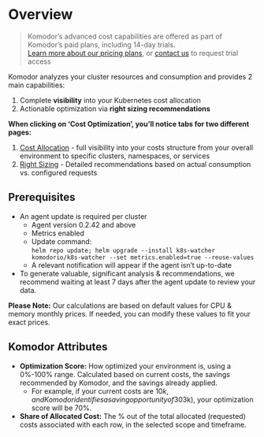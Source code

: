 # Overview

>Komodor’s advanced cost capabilities are offered as part of Komodor’s paid plans, including 14-day trials.  
>[Learn more about our pricing plans](https://komodor.com/pricing-and-plans/), or [contact us](https://komodor.chilipiper.com/book/me/timi-petrov) to request trial access

Komodor analyzes your cluster resources and consumption and provides 2 main capabilities:   
1. Complete **visibility** into your Kubernetes cost allocation   
2. Actionable optimization via **right sizing recommendations**   

**When clicking on ‘Cost Optimization’, you’ll notice tabs for two different pages:** 
1. <u>Cost Allocation</u> - full visibility into your costs structure from your overall environment to specific clusters, namespaces, or services   
2. <u>Right Sizing</u> - Detailed recommendations based on actual consumption vs. configured requests  

## Prerequisites
- An agent update is required per cluster   
    - Agent version 0.2.42 and above  
    - Metrics enabled   
    - Update command:  
    ```helm repo update; helm upgrade --install k8s-watcher komodorio/k8s-watcher --set metrics.enabled=true --reuse-values```  
    - A relevant notification will appear if the agent isn’t up-to-date  
- To generate valuable, significant analysis & recommendations, we recommend waiting at least 7 days after the agent update to review your data.

**Please Note:** Our calculations are based on default values for CPU & memory monthly prices. If needed, you can modify these values to fit your exact prices. 

## Komodor Attributes
- **Optimization Score:** How optimized your environment is, using a 0%-100% range. Calculated based on current costs, the savings recommended by Komodor, and the savings already applied.   
    - For example, if your current costs are $10k, and Komodor identifies a saving opportunity of 30% ($3k), your optimization score will be 70%.   
- **Share of Allocated Cost:** The % out of the total allocated (requested) costs associated with each row, in the selected scope and timeframe.  



